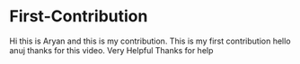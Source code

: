 # First-Contribution
Hi this is Aryan and this is my contribution.
This is my first contribution
hello anuj thanks for this video. Very Helpful
Thanks for help
